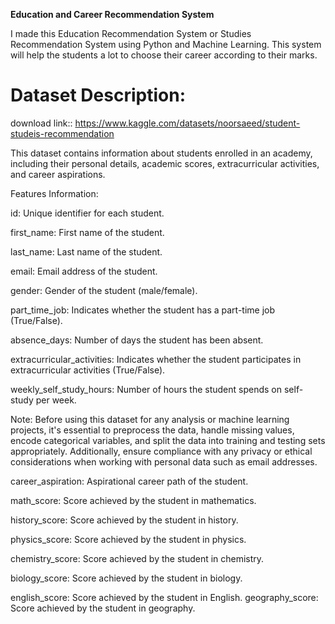 **Education and Career Recommendation System**

I made this Education Recommendation System or Studies Recommendation System using Python and Machine Learning. This system will help the students a lot to choose their career according to their marks.

# Dataset Description:

download link:: https://www.kaggle.com/datasets/noorsaeed/student-studeis-recommendation

This dataset contains information about students enrolled in an academy, including their personal details, academic scores, extracurricular activities, and career aspirations.

Features Information: 

id: Unique identifier for each student.

first_name: First name of the student.

last_name: Last name of the student.

email: Email address of the student.

gender: Gender of the student (male/female).

part_time_job: Indicates whether the student has a part-time job (True/False).

absence_days: Number of days the student has been absent.

extracurricular_activities: Indicates whether the student participates in extracurricular activities (True/False).

weekly_self_study_hours: Number of hours the student spends on self-study per week.

Note:
Before using this dataset for any analysis or machine learning projects, it's essential to preprocess the data, handle missing values, encode categorical variables, and split the data into training and testing sets appropriately. Additionally, ensure compliance with any privacy or ethical considerations when working with personal data such as email addresses.

career_aspiration: Aspirational career path of the student.

math_score: Score achieved by the student in mathematics.

history_score: Score achieved by the student in history.

physics_score: Score achieved by the student in physics.

chemistry_score: Score achieved by the student in chemistry.

biology_score: Score achieved by the student in biology.

english_score: Score achieved by the student in English.
geography_score: Score achieved by the student in geography.
